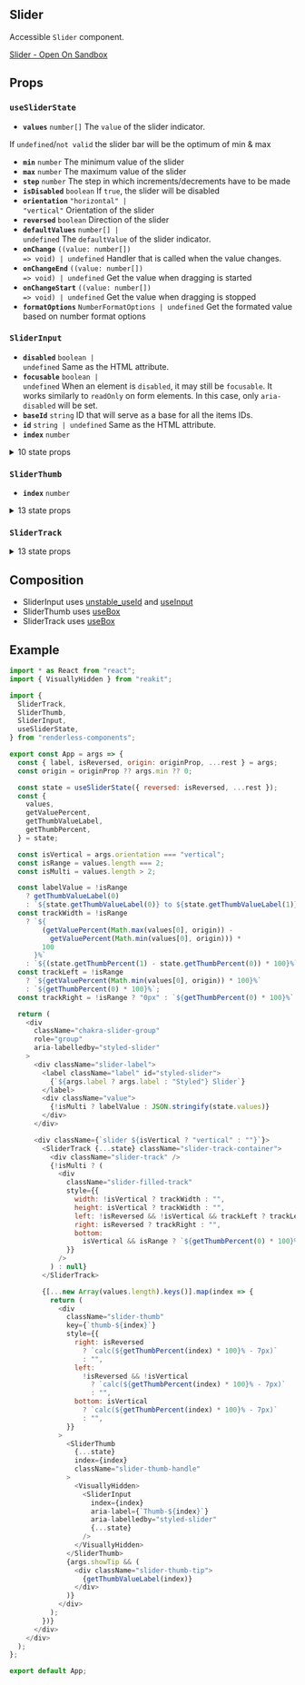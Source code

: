 ## Slider

Accessible `Slider` component.

[Slider - Open On Sandbox](https://codesandbox.io/s/d0mp9)

## Props

<!-- Automatically generated -->

### `useSliderState`

- **`values`** <code>number[]</code> The `value` of the slider indicator.

If `undefined`/`not valid` the slider bar will be the optimum of min & max

- **`min`** <code>number</code> The minimum value of the slider
- **`max`** <code>number</code> The maximum value of the slider
- **`step`** <code>number</code> The step in which increments/decrements have to
  be made
- **`isDisabled`** <code>boolean</code> If `true`, the slider will be disabled
- **`orientation`** <code>&#34;horizontal&#34; | &#34;vertical&#34;</code>
  Orientation of the slider
- **`reversed`** <code>boolean</code> Direction of the slider
- **`defaultValues`** <code>number[] | undefined</code> The `defaultValue` of
  the slider indicator.
- **`onChange`** <code>((value: number[]) =&#62; void) | undefined</code>
  Handler that is called when the value changes.
- **`onChangeEnd`** <code>((value: number[]) =&#62; void) | undefined</code> Get
  the value when dragging is started
- **`onChangeStart`** <code>((value: number[]) =&#62; void) | undefined</code>
  Get the value when dragging is stopped
- **`formatOptions`** <code>NumberFormatOptions | undefined</code> Get the
  formated value based on number format options

### `SliderInput`

- **`disabled`** <code>boolean | undefined</code> Same as the HTML attribute.
- **`focusable`** <code>boolean | undefined</code> When an element is
  `disabled`, it may still be `focusable`. It works similarly to `readOnly` on
  form elements. In this case, only `aria-disabled` will be set.
- **`baseId`** <code>string</code> ID that will serve as a base for all the
  items IDs.
- **`id`** <code>string | undefined</code> Same as the HTML attribute.
- **`index`** <code>number</code>

<details><summary>10 state props</summary>
> These props are returned by the state hook. You can spread them into this component (`{...state}`) or pass them separately. You can also provide these props from your own state logic.

- **`step`** <code>number</code> The step in which increments/decrements have to
  be made
- **`isDisabled`** <code>boolean</code> If `true`, the slider will be disabled
- **`orientation`** <code>&#34;horizontal&#34; | &#34;vertical&#34;</code>
  Orientation of the slider
- **`getThumbMinValue`** <code>(index: number) =&#62; number</code> Returns the
  min values for the index
- **`getThumbMaxValue`** <code>(index: number) =&#62; number</code> Returns the
  max values for the index
- **`getThumbValueLabel`** <code>(index: number) =&#62; string</code> Returns
  the formatted thumb value based on it's index
- **`registerInput`** <code>(item: Item) =&#62; void</code> Register the inputs
  on mount
- **`unregisterInput`** <code>(id: string) =&#62; void</code> Unregister the
  inputs on mount
- **`setFocusedThumb`** <code>(index: number | undefined) =&#62; void</code> Set
  currently Focused Thumb
- **`setThumbValue`** <code>(index: number, value: number) =&#62; void</code>
  Sets value for thumb. The actually value set will be clamped and rounded
  according to min/max/step

</details>

### `SliderThumb`

- **`index`** <code>number</code>

<details><summary>13 state props</summary>
> These props are returned by the state hook. You can spread them into this component (`{...state}`) or pass them separately. You can also provide these props from your own state logic.

- **`step`** <code>number</code> The step in which increments/decrements have to
  be made
- **`isDisabled`** <code>boolean</code> If `true`, the slider will be disabled
- **`orientation`** <code>&#34;horizontal&#34; | &#34;vertical&#34;</code>
  Orientation of the slider
- **`reversed`** <code>boolean</code> Direction of the slider
- **`trackRef`** <code>RefObject&#60;HTMLElement | null&#62;</code> The track
  slider element.
- **`focusedThumb`** <code>number | undefined</code> Currently focused thumb
- **`getThumbValue`** <code>(index: number) =&#62; number</code> Get Thumb value
  based on its index
- **`getThumbPercent`** <code>(index: number) =&#62; number</code> Returns the
  value offset as a percentage from 0 to 1.
- **`inputs`** <code>Item[]</code> Get all the inputs in the DOM
- **`setThumbValue`** <code>(index: number, value: number) =&#62; void</code>
  Sets value for thumb. The actually value set will be clamped and rounded
  according to min/max/step
- **`setThumbEditable`** <code>(index: number, editable: boolean) =&#62;
  void</code> Set true if the thumb registered is editable
- **`setThumbDragging`** <code>(index: number, dragging: boolean) =&#62;
  void</code> set dragging true if the thumb registered is being currently
  dragged
- **`setThumbPercent`** <code>(index: number, percent: number) =&#62;
  void</code> Sets value for thumb by percent offset (between 0 and 1)

</details>

### `SliderTrack`

<details><summary>13 state props</summary>
> These props are returned by the state hook. You can spread them into this component (`{...state}`) or pass them separately. You can also provide these props from your own state logic.

- **`values`** <code>number[]</code> The `value` of the slider indicator.

If `undefined`/`not valid` the slider bar will be the optimum of min & max

- **`isDisabled`** <code>boolean</code> If `true`, the slider will be disabled
- **`orientation`** <code>&#34;horizontal&#34; | &#34;vertical&#34;</code>
  Orientation of the slider
- **`reversed`** <code>boolean</code> Direction of the slider
- **`trackRef`** <code>RefObject&#60;HTMLElement | null&#62;</code> The track
  slider element.
- **`getThumbPercent`** <code>(index: number) =&#62; number</code> Returns the
  value offset as a percentage from 0 to 1.
- **`getPercentValue`** <code>(percent: number) =&#62; number</code> Converts a
  percent along track (between 0 and 1) to the corresponding value
- **`isThumbEditable`** <code>(index: number) =&#62; boolean</code> Get
  editableThumb based on the index
- **`isThumbDragging`** <code>(index: number) =&#62; boolean</code> Whether a
  specific index is being dragged
- **`setFocusedThumb`** <code>(index: number | undefined) =&#62; void</code> Set
  currently Focused Thumb
- **`setThumbValue`** <code>(index: number, value: number) =&#62; void</code>
  Sets value for thumb. The actually value set will be clamped and rounded
  according to min/max/step
- **`setThumbDragging`** <code>(index: number, dragging: boolean) =&#62;
  void</code> set dragging true if the thumb registered is being currently
  dragged
- **`setThumbPercent`** <code>(index: number, percent: number) =&#62;
  void</code> Sets value for thumb by percent offset (between 0 and 1)

</details>

## Composition

- SliderInput uses [unstable_useId](https://reakit.io/docs/id) and
  [useInput](undefined)
- SliderThumb uses [useBox](https://reakit.io/docs/box)
- SliderTrack uses [useBox](https://reakit.io/docs/box)

## Example

```js
import * as React from "react";
import { VisuallyHidden } from "reakit";

import {
  SliderTrack,
  SliderThumb,
  SliderInput,
  useSliderState,
} from "renderless-components";

export const App = args => {
  const { label, isReversed, origin: originProp, ...rest } = args;
  const origin = originProp ?? args.min ?? 0;

  const state = useSliderState({ reversed: isReversed, ...rest });
  const {
    values,
    getValuePercent,
    getThumbValueLabel,
    getThumbPercent,
  } = state;

  const isVertical = args.orientation === "vertical";
  const isRange = values.length === 2;
  const isMulti = values.length > 2;

  const labelValue = !isRange
    ? getThumbValueLabel(0)
    : `${state.getThumbValueLabel(0)} to ${state.getThumbValueLabel(1)}`;
  const trackWidth = !isRange
    ? `${
        (getValuePercent(Math.max(values[0], origin)) -
          getValuePercent(Math.min(values[0], origin))) *
        100
      }%`
    : `${(state.getThumbPercent(1) - state.getThumbPercent(0)) * 100}%`;
  const trackLeft = !isRange
    ? `${getValuePercent(Math.min(values[0], origin)) * 100}%`
    : `${getThumbPercent(0) * 100}%`;
  const trackRight = !isRange ? "0px" : `${getThumbPercent(0) * 100}%`;

  return (
    <div
      className="chakra-slider-group"
      role="group"
      aria-labelledby="styled-slider"
    >
      <div className="slider-label">
        <label className="label" id="styled-slider">
          {`${args.label ? args.label : "Styled"} Slider`}
        </label>
        <div className="value">
          {!isMulti ? labelValue : JSON.stringify(state.values)}
        </div>
      </div>

      <div className={`slider ${isVertical ? "vertical" : ""}`}>
        <SliderTrack {...state} className="slider-track-container">
          <div className="slider-track" />
          {!isMulti ? (
            <div
              className="slider-filled-track"
              style={{
                width: !isVertical ? trackWidth : "",
                height: isVertical ? trackWidth : "",
                left: !isReversed && !isVertical && trackLeft ? trackLeft : "",
                right: isReversed ? trackRight : "",
                bottom:
                  isVertical && isRange ? `${getThumbPercent(0) * 100}%` : "",
              }}
            />
          ) : null}
        </SliderTrack>

        {[...new Array(values.length).keys()].map(index => {
          return (
            <div
              className="slider-thumb"
              key={`thumb-${index}`}
              style={{
                right: isReversed
                  ? `calc(${getThumbPercent(index) * 100}% - 7px)`
                  : "",
                left:
                  !isReversed && !isVertical
                    ? `calc(${getThumbPercent(index) * 100}% - 7px)`
                    : "",
                bottom: isVertical
                  ? `calc(${getThumbPercent(index) * 100}% - 7px)`
                  : "",
              }}
            >
              <SliderThumb
                {...state}
                index={index}
                className="slider-thumb-handle"
              >
                <VisuallyHidden>
                  <SliderInput
                    index={index}
                    aria-label={`Thumb-${index}`}
                    aria-labelledby="styled-slider"
                    {...state}
                  />
                </VisuallyHidden>
              </SliderThumb>
              {args.showTip && (
                <div className="slider-thumb-tip">
                  {getThumbValueLabel(index)}
                </div>
              )}
            </div>
          );
        })}
      </div>
    </div>
  );
};

export default App;
```
